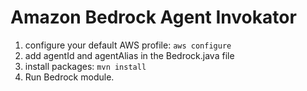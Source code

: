 # Amazon Bedrock Agent Invokator

1. configure your default AWS profile: `aws configure`
2. add agentId and agentAlias in the Bedrock.java file 
3. install packages: `mvn install`
4. Run Bedrock module.